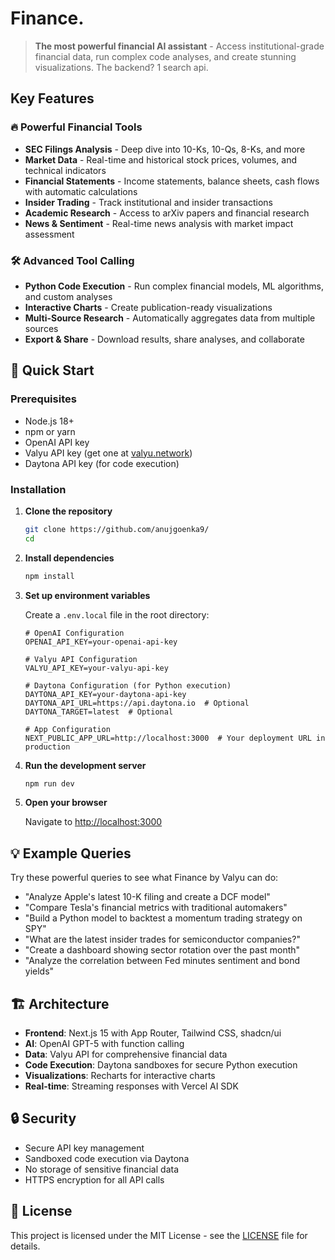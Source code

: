 # Finance.

> **The most powerful financial AI assistant** - Access institutional-grade financial data, run complex code analyses, and create stunning visualizations. The backend? 1 search api.

## Key Features

### 🔥 Powerful Financial Tools

- **SEC Filings Analysis** - Deep dive into 10-Ks, 10-Qs, 8-Ks, and more
- **Market Data** - Real-time and historical stock prices, volumes, and technical indicators  
- **Financial Statements** - Income statements, balance sheets, cash flows with automatic calculations
- **Insider Trading** - Track institutional and insider transactions
- **Academic Research** - Access to arXiv papers and financial research
- **News & Sentiment** - Real-time news analysis with market impact assessment

### 🛠️ Advanced Tool Calling

- **Python Code Execution** - Run complex financial models, ML algorithms, and custom analyses
- **Interactive Charts** - Create publication-ready visualizations
- **Multi-Source Research** - Automatically aggregates data from multiple sources
- **Export & Share** - Download results, share analyses, and collaborate

## 🚀 Quick Start

### Prerequisites

- Node.js 18+ 
- npm or yarn
- OpenAI API key
- Valyu API key (get one at [valyu.network](https://valyu.network))
- Daytona API key (for code execution)

### Installation

1. **Clone the repository**
   ```bash
   git clone https://github.com/anujgoenka9/
   cd 
   ```

2. **Install dependencies**
   ```bash
   npm install
   ```

3. **Set up environment variables**
   
   Create a `.env.local` file in the root directory:
   ```env
   # OpenAI Configuration
   OPENAI_API_KEY=your-openai-api-key
   
   # Valyu API Configuration
   VALYU_API_KEY=your-valyu-api-key
   
   # Daytona Configuration (for Python execution)
   DAYTONA_API_KEY=your-daytona-api-key
   DAYTONA_API_URL=https://api.daytona.io  # Optional
   DAYTONA_TARGET=latest  # Optional
   
   # App Configuration
   NEXT_PUBLIC_APP_URL=http://localhost:3000  # Your deployment URL in production
   ```

4. **Run the development server**
   ```bash
   npm run dev
   ```

5. **Open your browser**
   
   Navigate to [http://localhost:3000](http://localhost:3000)

## 💡 Example Queries

Try these powerful queries to see what Finance by Valyu can do:

- "Analyze Apple's latest 10-K filing and create a DCF model"
- "Compare Tesla's financial metrics with traditional automakers"
- "Build a Python model to backtest a momentum trading strategy on SPY"
- "What are the latest insider trades for semiconductor companies?"
- "Create a dashboard showing sector rotation over the past month"
- "Analyze the correlation between Fed minutes sentiment and bond yields"

## 🏗️ Architecture

- **Frontend**: Next.js 15 with App Router, Tailwind CSS, shadcn/ui
- **AI**: OpenAI GPT-5 with function calling
- **Data**: Valyu API for comprehensive financial data
- **Code Execution**: Daytona sandboxes for secure Python execution
- **Visualizations**: Recharts for interactive charts
- **Real-time**: Streaming responses with Vercel AI SDK

## 🔒 Security

- Secure API key management
- Sandboxed code execution via Daytona
- No storage of sensitive financial data
- HTTPS encryption for all API calls

## 📝 License

This project is licensed under the MIT License - see the [LICENSE](LICENSE) file for details.
